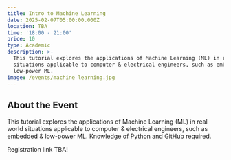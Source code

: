 ```yaml
---
title: Intro to Machine Learning
date: 2025-02-07T05:00:00.000Z
location: TBA
time: '18:00 - 21:00'
price: 10
type: Academic
description: >-
  This tutorial explores the applications of Machine Learning (ML) in real world
  situations applicable to computer & electrical engineers, such as embedded &
  low-power ML.
image: /events/machine learning.jpg
---
```


## About the Event

This tutorial explores the applications of Machine Learning (ML) in real world situations applicable to computer & electrical engineers, such as embedded & low-power ML. Knowledge of Python and GitHub required.

Registration link TBA!
